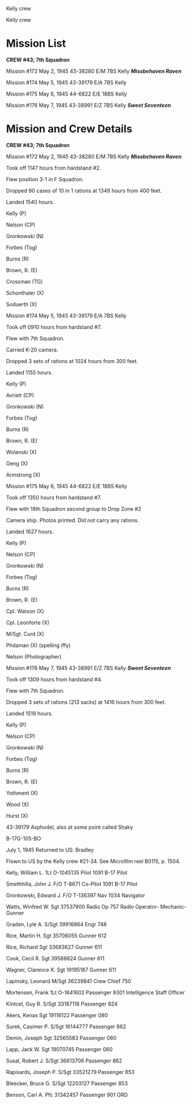 





Kelly crew






 




Kelly crew

# Mission List

**CREW #43; 7th Squadron**

Mission #172 May 2, 1945 43-38280 E/M 7BS Kelly ***Missbehaven
Raven***

Mission #174 May 5, 1945 43-39179 E/A 7BS Kelly

Mission #175 May 6, 1945 44-6822 E/E 18BS Kelly

Mission #176 May 7, 1945 43-38991 E/Z 7BS Kelly ***Sweet
Seventeen***

# Mission and Crew Details

**CREW #43; 7th Squadron**

Mission #172 May 2, 1945 43-38280 E/M 7BS Kelly ***Missbehaven
Raven***

Took off 1147 hours from hardstand #2.

Flew position 3-1 in F Squadron.

Dropped 90 cases of 10 in 1 rations at 1349 hours from 400
feet.

Landed 1540 hours.

Kelly (P)

Nelson (CP)

Gronkowski (N)

Forbes (Tog)

Burns (R)

Brown, R. (E)

Crossman (TG)

Schonthaler (X)

Soduerth (X)

Mission #174 May 5, 1945 43-39179 E/A 7BS Kelly

Took off 0910 hours from hardstand
#7.

Flew with 7th Squadron.

Carried K-20 camera.

Dropped 3 sets of rations at 1024
hours from 300 feet.

Landed 1155 hours.

Kelly (P)

Avriett (CP)

Gronkowski (N)

Forbes (Tog)

Burns (R)

Brown, R. (E)

Wolanski (X)

Geng (X)

Armstrong (X)

Mission #175 May 6, 1945 44-6822 E/E 18BS Kelly

Took off 1350 hours from hardstand #7.

Flew with 18th Squadron second group to Drop Zone
#2

Camera ship. Photos printed. Did not carry any rations.

Landed 1627 hours.

Kelly (P)

Nelson (CP)

Gronkowski (N)

Forbes (Tog)

Burns (R)

Brown, R. (E)

Cpl. Watson (X)

Cpl. Leonforte (X)

M/Sgt. Curd (X)

Phdaman (X) (spelling iffy)

Nelson (Photographer)

Mission #176 May 7, 1945 43-38991 E/Z 7BS Kelly ***Sweet
Seventeen***

Took off 1309 hours from hardstand #4.

Flew with 7th Squadron.

Dropped 3 sets of rations (213 sacks) at 1416 hours from 300
feet.

Landed 1519 hours.

Kelly (P)

Nelson (CP)

Gronkowski (N)

Forbes (Tog)

Burns (R)

Brown, R. (E)

Yothment (X)

Wood (X)

Hurst (X)

43-39179 Asphodel, also at some point called Shaky

B-17G-105-BO

July 1, 1945 Returned to US: Bradley

Flown to US by the Kelly crew #21-34. See Microfilm reel
B0115, p. 1504\.

Kelly, William
L.
1Lt
O-1045135
Pilot
1091 B-17 Pilot

Smethhilla, John
J.
F/O
T-8671
Co-Pilot
1091 B-17 Pilot

Gronkowski, Edward
J.
F/O
T-136397
Nav
1034 Navigator

Watts, Winfred
W.
Sgt
37537900
Radio
Op
757 Radio Operator-
Mechanic-Gunner

Graden, Lyle
A.
S/Sgt
39916864
Engr
748

Rice, Martin
H.
Sgt
35706055
Gunner
612

Rice,
Richard
Sgt
33683627
Gunner
611

Cook, Cecil
R.
Sgt
39588824
Gunner
611

Wagner, Clarence
K.
Sgt 19195187
Gunner
611

Lapinsky,
Leonard
M/Sgt
36239841
Crew
Chief
750

Mortensen,
Frank
1Lt
O-1641602
Passenger
9301 Intelligence Staff Officer

Kintcel, Guy
R.
S/Sgt
33187118
Passenger
824

Akers,
Kenas
Sgt
19116122
Passenger
080

Surek, Casimer
P.
S/Sgt 16144777
Passenger
862

Demin,
Joseph
Sgt
32565583
Passenger
060

Lapp, Jack
W.
Sgt
19070745
Passenger
060

Susal, Robert
J.
S/Sgt
36613706
Passenger
862

Rapisards, Joseph
P.
S/Sgt 33521279
Passenger
853

Bleecker, Bruce G.
S/Sgt
12203127
Passenger
853

Benson, Carl
A.
Pfc
31342457
Passenger
901 ORD




